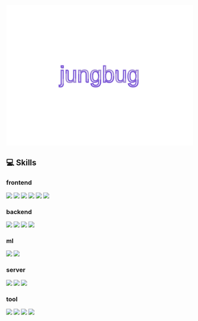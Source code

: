 <div align="center">
  <a href="https://jungbug.netlify.app/">
    <img src="https://raw.githubusercontent.com/jungbug/jungbug-svg/master/jungbug/jungbug.svg">
  </a> 
</div>

## 💻 Skills

### frontend

<img src="https://img.shields.io/badge/html5-E34F26?style=for-the-badge&logo=html5&logoColor=white"> <img src="https://img.shields.io/badge/css3-1572B6?style=for-the-badge&logo=css3&logoColor=white"> <img src="https://img.shields.io/badge/javascript-F7DF1E?style=for-the-badge&logo=javascript&logoColor=white"> <img src="https://img.shields.io/badge/typescript-3178C6?style=for-the-badge&logo=typescript&logoColor=white"> <img src="https://img.shields.io/badge/vue js-4FC08D?style=for-the-badge&logo=vuedotjs&logoColor=white"> <img src="https://img.shields.io/badge/tailwindcss-06B6D4?style=for-the-badge&logo=tailwindcss&logoColor=white">

### backend

<img src="https://img.shields.io/badge/node js-339933?style=for-the-badge&logo=nodedotjs&logoColor=white"> <img src="https://img.shields.io/badge/express-000000?style=for-the-badge&logo=express&logoColor=white"> <img src="https://img.shields.io/badge/java-FFFFFF?style=for-the-badge&logo=openjdk&logoColor=black"> <img src="https://img.shields.io/badge/spring-6DB33F?style=for-the-badge&logo=spring&logoColor=white">

### ml

<img src="https://img.shields.io/badge/python-3776AB?style=for-the-badge&logo=python&logoColor=white"> <img src="https://img.shields.io/badge/tensorflow-FF6F00?style=for-the-badge&logo=tensorflow&logoColor=white">

### server

<img src="https://img.shields.io/badge/amazon ec2-FF9900?style=for-the-badge&logo=amazonec2&logoColor=white"> <img src="https://img.shields.io/badge/ubuntu-E95420?style=for-the-badge&logo=ubuntu&logoColor=white"> <img src="https://img.shields.io/badge/docker-2496ED?style=for-the-badge&logo=docker&logoColor=white">

### tool

<img src="https://img.shields.io/badge/anaconda-44A833?style=for-the-badge&logo=anaconda&logoColor=white"> <img src="https://img.shields.io/badge/visualstudio-007ACC?style=for-the-badge&logo=visualstudio&logoColor=white"> <img src="https://img.shields.io/badge/jupyter-F37626?style=for-the-badge&logo=jupyter&logoColor=white"> <img src="https://img.shields.io/badge/intellij idea-000000?style=for-the-badge&logo=intellijidea&logoColor=white">
